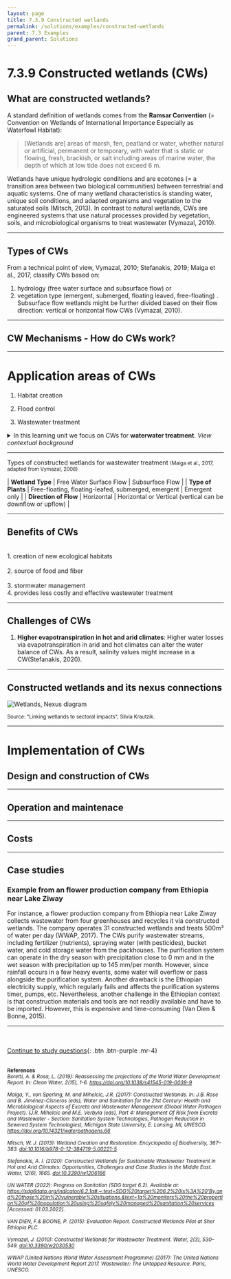 ```yaml
---
layout: page
title: 7.3.9 Constructed wetlands
permalink: /solutions/examples/constructed-wetlands
parent: 7.3 Examples
grand_parent: Solutions
---
```

# **7.3.9 Constructed wetlands (CWs)**

## What are constructed wetlands? 

A standard definition of wetlands comes from the **Ramsar Convention** (= Convention on Wetlands of International Importance Especially as Waterfowl Habitat):

> [Wetlands are] areas of marsh, fen, peatland or water, whether natural or artificial, permanent or temporary, with water that is static or flowing, fresh, brackish, or salt including areas of marine water, the depth of which at low tide does not exceed 6 m.

Wetlands have unique hydrologic conditions and are ecotones (= a transition area between two biological communities) between terrestrial and aquatic systems. One of many wetland characteristics is standing water, unique soil conditions, and adapted organisms and vegetation to the saturated soils (Mitsch, 2013). In contrast to natural wetlands, CWs are engineered systems that use natural processes provided by vegetation, soils, and microbiological organisms to treat wastewater (Vymazal, 2010).


<hr/>

## Types of CWs 
From a technical point of view, Vymazal, 2010; Stefanakis, 2019; Maiga et al., 2017, classify CWs based on: 

1. hydrology (free water surface and subsurface flow) or 
2. vegetation type (emergent, submerged, floating leaved, free-floating) . Subsurface flow wetlands might be further divided based on their flow direction: vertical or horizontal flow CWs (Vymazal, 2010).

<hr/>

## CW Mechanisms - How do CWs work?


<hr/>

# **Application areas of CWs**

1. Habitat creation

2. Flood control

3. Wastewater treatment

<details><summary>In this learning unit we focus on CWs for <b>waterwater treatment</b>. <i>View contextual background</i></summary>
<p>
The majority of the global wastewater is not treated. Estimates suggest that industries and municipalities release 80% of untreated wastewaters into the environment every year (WWAP, 2017; Boretti & Rosa, 2019). 
The lack of wastewater collection, treatment and sanitation services is causing unacceptable hygienic, health, and environmental situations worldwide. In 2020, only 54% of the world’s population used safely managed sanitation services (UN Water, 2022). Therefore, incorporating solutions for wastewater treatment is vital to secure human and ecosystem health in the future and can also be done through a nexus approach.
</p></details>



<hr/>

Types of constructed wetlands for wastewater treatment <small> (Maiga et al., 2017, adapted from Vymazal, 2008) </small>

| **Wetland Type**      | Free Water Surface Flow | Subsurface Flow     |
| **Type of Plants**      | Free-floating, floating-leafed, submerged, emergent | Emergent only |
| **Direction of Flow**   | Horizontal        | Horizontal or Vertical (vertical can be downflow or upflow) |

<hr/>


## Benefits of CWs
<br>
1. creation of new ecological habitats <br>
<br>
2. source of food and fiber <br>
<br>
3. stormwater management    
<br>
4. provides less costly and effective wastewater treatment

<hr/>

## Challenges of CWs

1. **Higher evapotranspiration in hot and arid climates**: Higher water losses via evapotranspiration in arid and hot climates can alter the water balance of CWs. As a result, salinity values might increase in a CW(Stefanakis, 2020). 



<hr/>

## Constructed wetlands and its nexus connections

<img src="/wef-nexus-online-course/assets/wetland-nexus.jpg" alt="Wetlands, Nexus diagram">
<p><small>Source: "Linking wetlands to sectoral impacts", Silvia Krautzik.</small></p>
<p><small>   </small></p>

<hr/>

# **Implementation of CWs**

## Design and construction of CWs

<hr/>

## Operation and maintenace 

<hr/>

## Costs

<hr/>

## Case studies 

### Example from an flower production company from Ethiopia near Lake Ziway

For instance, a flower production company from Ethiopia near Lake Ziway collects wastewater from four greenhouses and recycles it via constructed wetlands. The company operates 31 constructed wetlands and treats 500m³ of water per day (WWAP, 2017). The CWs purify wastewater streams, including fertilizer (nutrients), spraying water (with pesticides), bucket water, and cold storage water from the packhouses. The purification system can operate in the dry season with precipitation close to 0 mm and in the wet season with precipitation up to 145 mm/per month. However, since rainfall occurs in a few heavy events, some water will overflow or pass alongside the purification system. Another drawback is the Ethiopian electricity supply, which regularly fails and affects the purification systems timer, pumps, etc. Nevertheless, another challenge in the Ethiopian context is that construction materials and tools are not readily available and have to be imported. However, this is expensive and time-consuming (Van Dien & Bonne, 2015).




<hr/>


<br/> <br/>
[Continue to study questions](https://waterbender231.github.io/wef-nexus-online-course/solutions/questions){: .btn .btn-purple .mr-4}
<br/> <br/>

<small><b>References</b> <br>
<i>Boretti, A. & Rosa, L. (2019): Reassessing the projections of the World Water Development Report. In: Clean Water, 2(15), 1-6. <a href="https://doi.org/10.1038/s41545-019-0039-9">https://doi.org/10.1038/s41545-019-0039-9</a> <br>
<br>
Maiga, Y., von Sperling, M. and Mihelcic, J.R. (2017): Constructed Wetlands. In: J.B. Rose and B. Jiménez-Cisneros (eds), Water and Sanitation for the 21st Century: Health and Microbiological Aspects of Excreta and Wastewater Management (Global Water Pathogen Project). (J.R. Mihelcic and M.E. Verbyla (eds), Part 4: Management Of Risk from Excreta and Wastewater - Section: Sanitation System Technologies, Pathogen Reduction in Sewered System Technologies), Michigan State University, E. Lansing, MI, UNESCO. <a href="https://doi.org/10.14321/waterpathogens.66">https://doi.org/10.14321/waterpathogens.66 </a> <br>
<br>
Mitsch, W. J. (2013): Wetland Creation and Restoration. Encyclopedia of Biodiversity, 367–383. <a href="doi:10.1016/b978-0-12-384719-5.00221-5">doi:10.1016/b978-0-12-384719-5.00221-5</a> <br>
<br>
Stefanakis, A. I. (2020): Constructed Wetlands for Sustainable Wastewater Treatment in Hot and Arid Climates: Opportunities, Challenges and Case Studies in the Middle East. Water, 12(6), 1665. <a href="doi:10.3390/w1206166">doi:10.3390/w1206166</a><br>
<br>
UN WATER (2022): Progress on Sanitation (SDG target 6.2). Available at: <a href="https://sdg6data.org/indicator/6.2.1a#:~:text=SDG%20target%206.2%20is%3A%20'By,and%
20those%20in%20vulnerable%20situations.&text=1a%20monitors%20the%20proportion%20of%20population%20using%20safely%20managed%20sanitation%20services">https://sdg6data.org/indicator/6.2.1a#:~:text=SDG%20target%206.2%20is%3A%20'By,and%20those%20in%20vulnerable%20situations.&text=1a%20monitors%20the%20proportion%20of%20population%20using%20safely%20managed%20sanitation%20services</a> [Accessed: 01.03.2022]. <br>
<br>
VAN DIEN, F.& BOONE, P. (2015): Evaluation Report. Constructed Wetlands Pilot at Sher Ethiopia PLC. <br>
<br>
Vymazal, J. (2010): Constructed Wetlands for Wastewater Treatment. Water, 2(3), 530–549. <a href="doi:10.3390/w2030530">doi:10.3390/w2030530</a> <br>
<br>
WWAP (United Nations World Water Assessment Programme) (2017): The United Nations World Water Development Report 2017. Wastewater: The Untapped Resource. Paris, UNESCO. <br>
</i> </small>